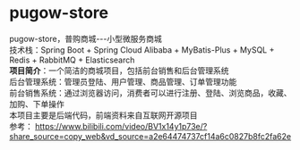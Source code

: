 # pugow-store

pugow-store，普购商城---小型微服务商城  
技术栈：Spring Boot + Spring Cloud Alibaba + MyBatis-Plus +  MySQL + Redis + RabbitMQ + Elasticsearch  
**项目简介**：一个简洁的商城项目，包括前台销售和后台管理系统  
后台管理系统：管理员登陆、用户管理、商品管理、订单管理功能  
前台销售系统：通过浏览器访问，消费者可以进行注册、登陆、浏览商品，收藏、加购、下单操作  
本项目主要是后端代码，前端资料来自互联网开源项目  
参考： https://www.bilibili.com/video/BV1x14y1p73e/?share_source=copy_web&vd_source=a2e64474737cf14a6c0827b8fc2fa62e  
